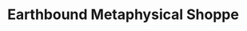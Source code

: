 ---
title: "Earthbound Metaphysical Shoppe"
url: /north-syracuse/earthbound-metaphysical-shoppe/
shop: Andenken
---